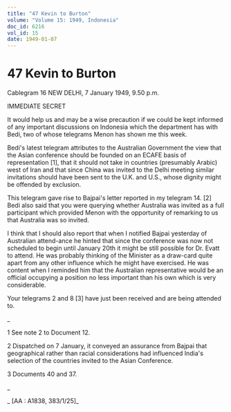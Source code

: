 ```yaml
---
title: "47 Kevin to Burton"
volume: "Volume 15: 1949, Indonesia"
doc_id: 6216
vol_id: 15
date: 1949-01-07
---
```


# 47 Kevin to Burton

Cablegram 16 NEW DELHI, 7 January 1949, 9.50 p.m.

IMMEDIATE SECRET

It would help us and may be a wise precaution if we could be kept informed of any important discussions on Indonesia which the department has with Bedi, two of whose telegrams Menon has shown me this week.

Bedi's latest telegram attributes to the Australian Government the view that the Asian conference should be founded on an ECAFE basis of representation [1], that it should not take in countries (presumably Arabic) west of Iran and that since China was invited to the Delhi meeting similar invitations should have been sent to the U.K. and U.S., whose dignity might be offended by exclusion.

This telegram gave rise to Bajpai's letter reported in my telegram 14. [2] Bedi also said that you were querying whether Australia was invited as a full participant which provided Menon with the opportunity of remarking to us that Australia was so invited.

I think that I should also report that when I notified Bajpai yesterday of Australian attend-ance he hinted that since the conference was now not scheduled to begin until January 20th it might be still possible for Dr. Evatt to attend. He was probably thinking of the Minister as a draw-card quite apart from any other influence which he might have exercised. He was content when I reminded him that the Australian representative would be an official occupying a position no less important than his own which is very considerable.

Your telegrams 2 and 8 [3] have just been received and are being attended to.

_

1 See note 2 to Document 12.

2 Dispatched on 7 January, it conveyed an assurance from Bajpai that geographical rather than racial considerations had influenced India's selection of the countries invited to the Asian Conference.

3 Documents 40 and 37.

_

_ [AA : A1838, 383/1/25]_
